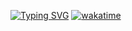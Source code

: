 [![Typing SVG](https://readme-typing-svg.herokuapp.com?font=Fira+Code&pause=1000&width=435&lines=Fucking+bitch)](https://git.io/typing-svg)
[![wakatime](https://wakatime.com/badge/user/5e3709de-fc13-4db2-ae07-336aa2f6d7c7.svg)](https://wakatime.com/@5e3709de-fc13-4db2-ae07-336aa2f6d7c7)
